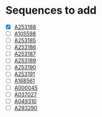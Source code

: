 # Sequences to add

- [X] [A253188](https://oeis.org/A253188)
- [ ] [A105598](https://oeis.org/A105598)
- [ ] [A253185](https://oeis.org/A253185)
- [ ] [A253186](https://oeis.org/A253186)
- [ ] [A253187](https://oeis.org/A253187)
- [ ] [A253189](https://oeis.org/A253189)
- [ ] [A253190](https://oeis.org/A253190)
- [ ] [A253191](https://oeis.org/A253191)
- [ ] [A168561](https://oeis.org/A168561)
- [ ] [A000045](https://oeis.org/A000045)
- [ ] [A037027](https://oeis.org/A037027)
- [ ] [A049310](https://oeis.org/A049310)
- [ ] [A293290](https://oeis.org/A293290)
